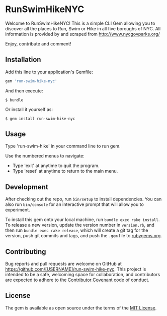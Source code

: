 # RunSwimHikeNYC

Welcome to RunSwimHikeNYC! This is a simple CLI Gem allowing you to discover all the places to Run, Swim or Hike in all five boroughs of NYC. All information is provided by and scraped from http://www.nycgovparks.org/

Enjoy, contribute and comment!

## Installation

Add this line to your application's Gemfile:

```ruby
gem 'run-swim-hike-nyc'
```

And then execute:

    $ bundle

Or install it yourself as:

    $ gem install run-swim-hike-nyc

## Usage

Type 'run-swim-hike' in your command line to run gem.

Use the numbered menus to navigate:
- Type 'exit' at anytime to quit the program.
- Type 'reset' at anytime to return to the main menu.

## Development

After checking out the repo, run `bin/setup` to install dependencies. You can also run `bin/console` for an interactive prompt that will allow you to experiment.

To install this gem onto your local machine, run `bundle exec rake install`. To release a new version, update the version number in `version.rb`, and then run `bundle exec rake release`, which will create a git tag for the version, push git commits and tags, and push the `.gem` file to [rubygems.org](https://rubygems.org).

## Contributing

Bug reports and pull requests are welcome on GitHub at https://github.com/[USERNAME]/run-swim-hike-nyc. This project is intended to be a safe, welcoming space for collaboration, and contributors are expected to adhere to the [Contributor Covenant](http://contributor-covenant.org) code of conduct.


## License

The gem is available as open source under the terms of the [MIT License](http://opensource.org/licenses/MIT).

